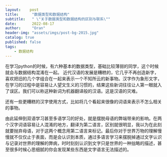 ```yaml
---
layout:    post
title:      "数据类型和数据结构"
subtitle:   " \"关于数据类型和数据结构的区别与联系\""
date:       2022-08-17
author:     "Oran"
header-img: "assets/imgs/post-bg-2015.jpg"
catalog: true
published: false
tags:
    - 数据结构
---
```


在学习python的时候，有六种基本的数据类型，基础比较薄弱的同学，这个时候就会与数据结构混淆在一起。
近代汉语的发展是糟糕的，它几乎不再创造新字，喜欢把旧的几个字组合在一起来表示一个不知所云的新事物。汉字作为象形文字，在学习的过程中是容易让人望文生义的习惯的，结果这些新词往往让人第一眼就入了误区。我们可以称这种新词为机器翻译般的汉语。这是汉语的灾难。

还有一些更糟糕的汉字使用方式，比如将几个看起来很像的词语来表示不怎么相关的事物。

由此延伸到双语学习甚至多语学习的好处，就是摆脱母语的弊端带来的影响。在两个汉字词语容易让人混淆的地方，翻译为第二语言，区别就很明显，我以为在此刻就要抛弃母语，对于这两个概念用第二语言来标记。最后你对于世界万物的理解慢慢就不仅仅止于表面，而是会认识到本质，通过多语言学习来摆脱掉通过文字认识与记录对世界的理解的弊病，时时刻刻认识到文字只是世界的一种拙略的描述，甚至很多时候心思细腻的你会发现某些东西是文字语言无法描述的。

